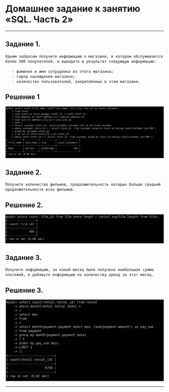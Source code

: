 # Домашнее задание к занятию «SQL. Часть 2»


---


## Задание 1.

	Одним запросом получите информацию о магазине, в котором обслуживается более 300 покупателей, и выведите в результат следующую информацию:

	   - фамилия и имя сотрудника из этого магазина;
	   - город нахождения магазина;
	   - количество пользователей, закреплённых в этом магазине.


## Решение 1


![Информация о магазине](https://github.com/vladrabbit/hw_img/blob/main/img/SQL_2_1.png)


## Задание 2.

	Получите количество фильмов, продолжительность которых больше средней продолжительности всех фильмов.


## Решение 2.
	
![Количество фильмов](https://github.com/vladrabbit/hw_img/blob/main/img/SQL_2_2.png)


## Задание 3.

	Получите информацию, за какой месяц была получена наибольшая сумма платежей, и добавьте информацию по количеству аренд за этот месяц.

## Решение 3.

![Большая сумма платежей](https://github.com/vladrabbit/hw_img/blob/main/img/SQL_2_3.png)


---
